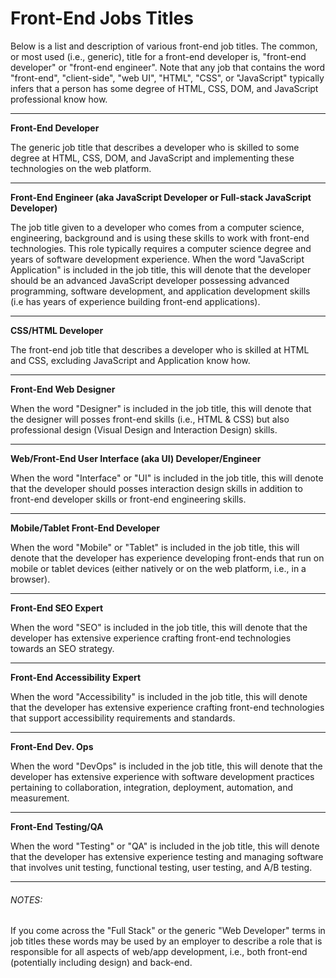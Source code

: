 # Front-End Jobs Titles

Below is a list and description of various front-end job titles. The common, or most used (i.e., generic), title for a front-end developer is, "front-end developer" or "front-end engineer". Note that any job that contains the word "front-end", "client-side", "web UI", "HTML", "CSS", or "JavaScript" typically infers that a person has some degree of HTML, CSS, DOM, and JavaScript professional know how.

***

**Front-End Developer**

The generic job title that describes a developer who is skilled to some degree at HTML, CSS, DOM, and JavaScript and implementing these technologies on the web platform.

***

**Front-End Engineer (aka JavaScript Developer or Full-stack JavaScript Developer)**

The job title given to a developer who comes from a computer science, engineering, background and is using these skills to work with front-end technologies. This role typically requires a computer science degree and years of software development experience. When the word "JavaScript Application" is included in the job title, this will denote that the developer should be an advanced JavaScript developer possessing advanced programming, software development, and application development skills (i.e has years of experience building front-end applications).

***

**CSS/HTML Developer**

The front-end job title that describes a developer who is skilled at HTML and CSS, excluding JavaScript and Application know how.

***

**Front-End Web Designer**

When the word "Designer" is included in the job title, this will denote that the designer will posses front-end skills (i.e., HTML & CSS) but also professional design (Visual Design and Interaction Design) skills.

***

**Web/Front-End User Interface (aka UI) Developer/Engineer**

When the word "Interface" or "UI" is included in the job title, this will denote that the developer should posses interaction design skills in addition to front-end developer skills or front-end engineering skills.

***

**Mobile/Tablet Front-End Developer**

When the word "Mobile" or "Tablet" is included in the job title, this will denote that the developer has experience developing front-ends that run on mobile or tablet devices (either natively or on the web platform, i.e., in a browser).

***

**Front-End SEO Expert**

When the word "SEO" is included in the job title, this will denote that the developer has extensive experience crafting front-end technologies towards an SEO strategy.

***

**Front-End Accessibility Expert**

When the word "Accessibility" is included in the job title, this will denote that the developer has extensive experience crafting front-end technologies that support accessibility requirements and standards.

***

**Front-End Dev. Ops**

When the word "DevOps" is included in the job title, this will denote that the developer has extensive experience with software development practices pertaining to collaboration, integration, deployment, automation, and measurement.

***

**Front-End Testing/QA**

When the word "Testing" or "QA" is included in the job title, this will denote that the developer has extensive experience testing and managing software that involves unit testing, functional testing, user testing, and A/B testing.

***

###### NOTES:

If you come across the "Full Stack" or the generic "Web Developer" terms in job titles these words may be used by an employer to describe a role that is responsible for all aspects of web/app development, i.e., both front-end (potentially including design) and back-end.

